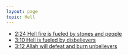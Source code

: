 ```yaml
---
layout: page
topic: Hell
---
```


- [2:24 Hell fire is fueled by stones and people](/quran/2/#24)
- [3:10 Hell is fueled by disbelievers](/quran/3/#10)
- [3:12 Allah will defeat and burn unbelievers](/quran/3/#12)